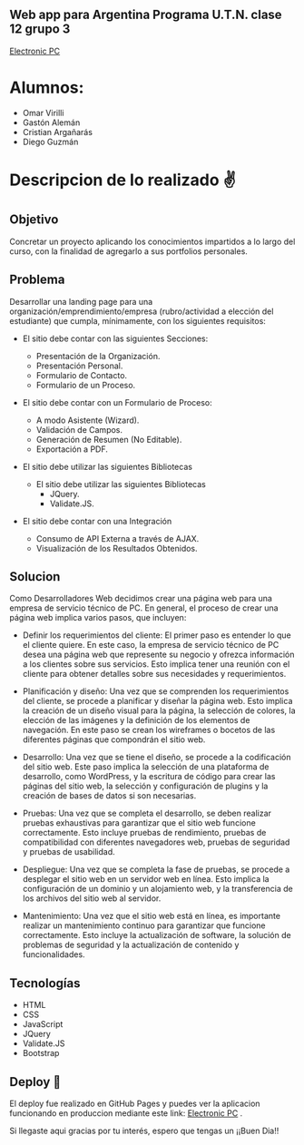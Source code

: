 ## Web app para Argentina Programa U.T.N. clase 12 grupo 3 


[Electronic PC](https://odv144.github.io/argProTpFinal/index.html)

# Alumnos:
* Omar Virilli
* Gastón Alemán
* Cristian Argañarás
* Diego Guzmán

# Descripcion de lo realizado ✌

## Objetivo

Concretar un proyecto aplicando los conocimientos impartidos a lo largo del curso, con la finalidad de agregarlo a sus portfolios personales.

## Problema

Desarrollar una landing page para una organización/emprendimiento/empresa (rubro/actividad a elección del estudiante) que cumpla, mínimamente, con los siguientes requisitos:

* El sitio debe contar con las siguientes Secciones:
  * Presentación de la Organización.
  * Presentación Personal.
  * Formulario de Contacto.
  * Formulario de un Proceso.

* El sitio debe contar con un Formulario de Proceso:
  * A modo Asistente (Wizard).
  * Validación de Campos.
  * Generación de Resumen (No Editable).
  * Exportación a PDF.

* El sitio debe utilizar las siguientes Bibliotecas
  * El sitio debe utilizar las siguientes Bibliotecas
    * JQuery.
    * Validate.JS.

* El sitio debe contar con una Integración
  * Consumo de API Externa a través de AJAX.
  * Visualización de los Resultados Obtenidos.


## Solucion

Como Desarrolladores Web decidimos crear una página web para una empresa de servicio técnico de PC. En general, el proceso de crear una página web implica varios pasos, que incluyen:

* Definir los requerimientos del cliente: El primer paso es entender lo que el cliente quiere. En este caso, la empresa de servicio técnico de PC desea una página web que represente su negocio y ofrezca información a los clientes sobre sus servicios. Esto implica tener una reunión con el cliente para obtener detalles sobre sus necesidades y requerimientos.

* Planificación y diseño: Una vez que se comprenden los requerimientos del cliente, se procede a planificar y diseñar la página web. Esto implica la creación de un diseño visual para la página, la selección de colores, la elección de las imágenes y la definición de los elementos de navegación. En este paso se crean los wireframes o bocetos de las diferentes páginas que compondrán el sitio web.

* Desarrollo: Una vez que se tiene el diseño, se procede a la codificación del sitio web. Este paso implica la selección de una plataforma de desarrollo, como WordPress, y la escritura de código para crear las páginas del sitio web, la selección y configuración de plugins y la creación de bases de datos si son necesarias.

* Pruebas: Una vez que se completa el desarrollo, se deben realizar pruebas exhaustivas para garantizar que el sitio web funcione correctamente. Esto incluye pruebas de rendimiento, pruebas de compatibilidad con diferentes navegadores web, pruebas de seguridad y pruebas de usabilidad.

* Despliegue: Una vez que se completa la fase de pruebas, se procede a desplegar el sitio web en un servidor web en línea. Esto implica la configuración de un dominio y un alojamiento web, y la transferencia de los archivos del sitio web al servidor.

* Mantenimiento: Una vez que el sitio web está en línea, es importante realizar un mantenimiento continuo para garantizar que funcione correctamente. Esto incluye la actualización de software, la solución de problemas de seguridad y la actualización de contenido y funcionalidades.


## Tecnologías
  * HTML
  * CSS
  * JavaScript
  * JQuery
  * Validate.JS
  * Bootstrap




## Deploy 🚀

El deploy fue realizado en GitHub Pages y puedes ver la aplicacion funcionando en produccion mediante este link: [Electronic PC](https://odv144.github.io/argProTpFinal/index.html) .

 

Si llegaste aqui gracias por tu interés, espero que tengas un ¡¡Buen Dia!!
